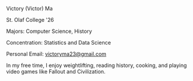 Victory (Victor) Ma

St. Olaf College '26

Majors: Computer Science, History

Concentration: Statistics and Data Science

Personal Email: victoryma23@gmail.com

In my free time, I enjoy weightlifting, reading history, cooking, and playing video games like Fallout and Civilization.

<!---
VictoryMa8/VictoryMa8 is a ✨ special ✨ repository because its `README.md` (this file) appears on your GitHub profile.
You can click the Preview link to take a look at your changes.
--->
